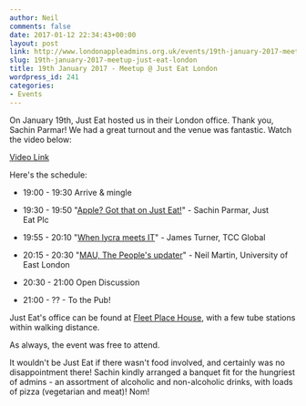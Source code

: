 ```yaml
---
author: Neil
comments: false
date: 2017-01-12 22:34:43+00:00
layout: post
link: http://www.londonappleadmins.org.uk/events/19th-january-2017-meetup-just-eat-london/
slug: 19th-january-2017-meetup-just-eat-london
title: 19th January 2017 - Meetup @ Just Eat London
wordpress_id: 241
categories:
- Events
---
```


On January 19th, Just Eat hosted us in their London office. Thank you, Sachin Parmar! We had a great turnout and the venue was fantastic. Watch the video below:

[Video Link](https://www.youtube.com/watch?v=lxizq5EZHWM)

Here's the schedule:



	
  * 19:00 - 19:30 Arrive & mingle

	
  * 19:30 - 19:50 "[Apple? Got that on Just Eat!](http://www.londonappleadmins.org.uk/wp-content/uploads/2017/02/LDNApplAdminsSachin19-01-17.pdf)" - Sachin Parmar, Just Eat Plc

	
  * 19:55 - 20:10 "[When lycra meets IT](http://www.londonappleadmins.org.uk/wp-content/uploads/2017/02/LDNApplAdminsJames19-01-17.pdf)" - James Turner, TCC Global

	
  * 20:15 - 20:30 "[MAU, The People's updater](http://www.londonappleadmins.org.uk/wp-content/uploads/2017/02/LDNApplAdminsNeil19-01-17.pdf)" - Neil Martin, University of East London

	
  * 20:30 - 21:00 Open Discussion

	
  * 21:00 - ?? - To the Pub!


Just Eat's office can be found at [Fleet Place House](https://goo.gl/maps/N5HSaVwbBbs)[,](https://www.google.co.uk/maps/place/Seal+House,+1+Swan+Ln,+London+EC4R+3TN/@51.509407,-0.0903254,17z/data=!3m1!4b1!4m5!3m4!1s0x48760356a457de97:0x766f057305adc338!8m2!3d51.5094037!4d-0.0881367) with a few tube stations within walking distance.

As always, the event was free to attend.

It wouldn't be Just Eat if there wasn't food involved, and certainly was no disappointment there! Sachin kindly arranged a banquet fit for the hungriest of admins - an assortment of alcoholic and non-alcoholic drinks, with loads of pizza (vegetarian and meat)! Nom!


